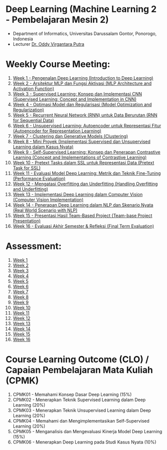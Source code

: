 # Deep Learning (Machine Learning 2 - Pembelajaran Mesin 2)
- Department of Informatics, Universitas Darussalam Gontor, Ponorogo, Indonesia
- Lecturer [Dr. Oddy Virgantara Putra](https://virgantara.github.io/)

# Weekly Course Meeting:

1. [Week 1 - Pengenalan Deep Learning (Introduction to Deep Learning)](courses/week01/README.md)
1. [Week 2 - Arsitektur MLP dan Fungsi Aktivasi (MLP Architecture and Activation Function)](courses/week02/README.md)
1. [Week 3 - Supervised Learning: Konsep dan Implementasi CNN (Supervised Learning: Concept and Implementation in CNN)](courses/week03/README.md)
1. [Week 4 - Optimasi Model dan Regularisasi (Model Optimization and Regularization)](courses/week04/README.md)
1. [Week 5 - Recurrent Neural Network (RNN) untuk Data Berurutan (RNN for Sequential Data)](courses/week05/README.md)
1. [Week 6 - Unsupervised Learning: Autoencoder untuk Representasi Fitur (Autoencoder for Representation Learning)](courses/week06/README.md)
1. [Week 7 - Clustering dan Generative Models (Clustering)](courses/week07/README.md)
1. [Week 8 - Mini Proyek (Implementasi Supervised dan Unsupervised Learning dalam Kasus Nyata)](courses/week08/README.md)
1. [Week 9 - Self-Supervised Learning: Konsep dan Penerapan Contrastive Learning (Concept and Implementations of Contrastive Learning)](courses/week09/README.md)
1. [Week 10 - Pretext Tasks dalam SSL untuk Representasi Data (Pretext Task for SSL)](courses/week10/README.md)
1. [Week 11 - Evaluasi Model Deep Learning: Metrik dan Teknik Fine-Tuning (Performance Evaluation)](courses/week11/README.md)
1. [Week 12 - Mengatasi Overfitting dan Underfitting (Handling Overfitting and Underfitting)](courses/week12/README.md)
1. [Week 13 - Implementasi Deep Learning dalam Computer Vision (Computer Vision Implementation)](courses/week13/README.md)
1. [Week 14 - Penerapan Deep Learning dalam NLP dan Skenario Nyata (Real World Scenario with NLP)](courses/week14/README.md)
1. [Week 15 - Presentasi Hasil Team-Based Project (Team-base Project Presentation)](courses/week15/README.md)
1. [Week 16 - Evaluasi Akhir Semester & Refleksi (Final Term Evaluation)](courses/week16/README.md)

# Assessment:

1. [Week 1](assessment/week01/README.md)
1. [Week 2](assessment/week02/README.md)
1. [Week 3](assessment/week03/README.md)
1. [Week 4](assessment/week04/README.md)
1. [Week 5](assessment/week05/README.md)
1. [Week 6](assessment/week06/README.md)
1. [Week 7](assessment/week07/README.md)
1. [Week 8](assessment/week08/README.md)
1. [Week 9](assessment/week09/README.md)
1. [Week 10](assessment/week10/README.md)
1. [Week 11](assessment/week11/README.md)
1. [Week 12](assessment/week12/README.md)
1. [Week 13](assessment/week13/README.md)
1. [Week 14](assessment/week14/README.md)
1. [Week 15](assessment/week15/README.md)
1. [Week 16](assessment/week16/README.md)

# Course Learning Outcome (CLO) / Capaian Pembelajaran Mata Kuliah (CPMK)
1. CPMK01 - Memahami Konsep Dasar Deep Learning (15%)
2. CPMK02 - Menerapkan Teknik Supervised Learning dalam Deep Learning (20%)
3. CPMK03 - Menerapkan Teknik Unsupervised Learning dalam Deep Learning (20%)
4. CPMK04 - Memahami dan Mengimplementasikan Self-Supervised Learning (20%)
5. CPMK05 - Menganalisis dan Mengevaluasi Kinerja Model Deep Learning (15%)
6. CPMK06 - Menerapkan Deep Learning pada Studi Kasus Nyata (10%)
